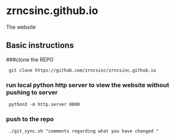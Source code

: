 # zrncsinc.github.io
The website 


## Basic instructions 



###clone the REPO


     git clone https://github.com/zrncsinc/zrncsinc.github.io
	
	
### **run local python http server** to view the website without pushing to server 

  
     python3 -m http.server 8000
	
	
### push to the repo

    
     ./git_sync.sh "comments regarding what you have changed "
